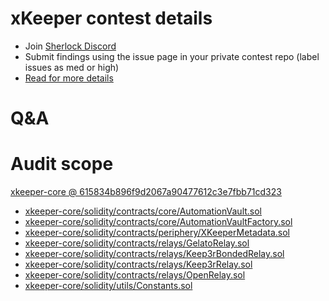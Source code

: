 
# xKeeper contest details

- Join [Sherlock Discord](https://discord.gg/MABEWyASkp)
- Submit findings using the issue page in your private contest repo (label issues as med or high)
- [Read for more details](https://docs.sherlock.xyz/audits/watsons)

# Q&A

# Audit scope


[xkeeper-core @ 615834b896f9d2067a90477612c3e7fbb71cd323](https://github.com/defi-wonderland/xkeeper-core/tree/615834b896f9d2067a90477612c3e7fbb71cd323)
- [xkeeper-core/solidity/contracts/core/AutomationVault.sol](xkeeper-core/solidity/contracts/core/AutomationVault.sol)
- [xkeeper-core/solidity/contracts/core/AutomationVaultFactory.sol](xkeeper-core/solidity/contracts/core/AutomationVaultFactory.sol)
- [xkeeper-core/solidity/contracts/periphery/XKeeperMetadata.sol](xkeeper-core/solidity/contracts/periphery/XKeeperMetadata.sol)
- [xkeeper-core/solidity/contracts/relays/GelatoRelay.sol](xkeeper-core/solidity/contracts/relays/GelatoRelay.sol)
- [xkeeper-core/solidity/contracts/relays/Keep3rBondedRelay.sol](xkeeper-core/solidity/contracts/relays/Keep3rBondedRelay.sol)
- [xkeeper-core/solidity/contracts/relays/Keep3rRelay.sol](xkeeper-core/solidity/contracts/relays/Keep3rRelay.sol)
- [xkeeper-core/solidity/contracts/relays/OpenRelay.sol](xkeeper-core/solidity/contracts/relays/OpenRelay.sol)
- [xkeeper-core/solidity/utils/Constants.sol](xkeeper-core/solidity/utils/Constants.sol)


